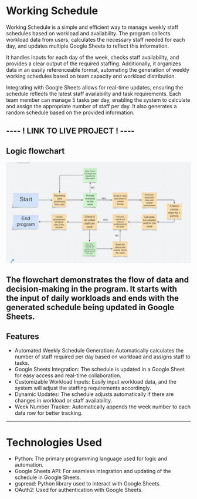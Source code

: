 # Working Schedule

Working Schedule is a simple and efficient way to manage weekly staff schedules based on workload and availability. The program collects workload data from users, calculates the necessary staff needed for each day, and updates multiple Google Sheets to reflect this information.

It handles inputs for each day of the week, checks staff availability, and provides a clear output of the required staffing. Additionally, it organizes data in an easily referenceable format, automating the generation of weekly working schedules based on team capacity and workload distribution.

Integrating with Google Sheets allows for real-time updates, ensuring the schedule reflects the latest staff availability and task requirements. Each team member can manage 5 tasks per day, enabling the system to calculate and assign the appropriate number of staff per day. It also generates a random schedule based on the provided information.


---- ! LINK TO LIVE PROJECT ! ----
---
## Logic flowchart

![Flowchart](assets/images/logic-flowchart.png)

The flowchart demonstrates the flow of data and decision-making in the program. It starts with the input of daily workloads and ends with the generated schedule being updated in Google Sheets.
---
## Features

* Automated Weekly Schedule Generation: Automatically calculates the number of staff required per day based on workload and assigns staff to tasks.
* Google Sheets Integration: The schedule is updated in a Google Sheet for easy access and real-time collaboration.
* Customizable Workload Inputs: Easily input workload data, and the system will adjust the staffing requirements accordingly.
* Dynamic Updates: The schedule adjusts automatically if there are changes in workload or staff availability.
* Week Number Tracker: Automatically appends the week number to each data row for better tracking.
---
# Technologies Used

* Python: The primary programming language used for logic and automation.
* Google Sheets API: For seamless integration and updating of the schedule in Google Sheets.
* gspread: Python library used to interact with Google Sheets.
* OAuth2: Used for authentication with Google Sheets.